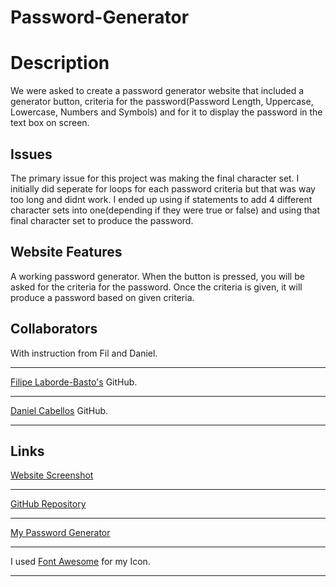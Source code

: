 # Password-Generator

# Description
We were asked to create a password generator website that included a generator button, criteria for the password(Password Length, Uppercase, Lowercase, Numbers and Symbols) and for it to display the password in the text box on screen.
## Issues
The primary issue for this project was making the final character set. I initially did seperate for loops for each password criteria but that was way too long and didnt work. I ended up using if statements to add 4 different character sets into one(depending if they were true or false) and using that final character set to produce the password.
## Website Features
A working password generator. When the button is pressed, you will be asked for the criteria for the password. Once the criteria is given, it will produce a password based on given criteria.
## Collaborators
With instruction from Fil and Daniel.
___
[Filipe Laborde-Basto's](https://github.com/c0dehot) GitHub.
___
[Daniel Cabellos](https://github.com/shibeknight) GitHub.
___
## Links
[Website Screenshot](https://github.com/Halvosaurus34/Password-Generator/blob/master/Assets/screenshot.PNG)
___
[GitHub Repository](https://github.com/Halvosaurus34/Password-Generator)
___
[My Password Generator](https://halvosaurus34.github.io/Password-Generator/)
___
I used [Font Awesome](https://fontawesome.com/) for my Icon.
______
